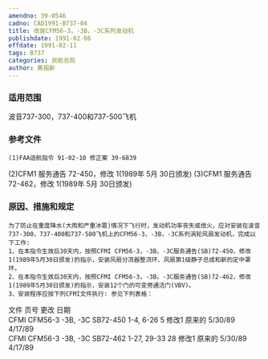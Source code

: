 ```yaml
---
amendno: 39-0546
cadno: CAD1991-B737-04
title: 改装CFM56-3，-3B，-3C系列发动机
publishdate: 1991-02-06
effdate: 1991-02-11
tags: B737
categories: 民航总局
author: 黄祖新
---
```


### 适用范围 
波音737-300，737-400和737-500飞机

### 参考文件
    (1)FAA适航指令 91-02-10 修正案 39-6839 
(2)CFM1 服务通告 72-450，修改 1(1989年 5月 30日颁发) 
(3)CFM1 服务通告 72-462，修改 1(1989年 5月 30日颁发) 


### 原因、措施和规定 
    为了防止在重度降水(大雨和严重冰雹)情况下飞行时，发动机功率丧失或熄火，应对安装在波音737-300，737-400和737-500飞机上的CFM56-3，-3B，-3C系列涡轮风扇发动机，完成以下工作: 
    1、在本指令生效后30天内，按照CFMI CFM56-3，-3B，-3C服务通告(SB)72-450，修改1(1989年5月30日颁发)的指示，安装风扇分流器整流环、风扇第1级静子总成和新的定中罩环。 
    2、在本指令生效后30天内，按照CFMI CFM56-3，-3B，-3C服务通告(SB)72-462，修改1(1989年5月30日颁发)的指示，安装12个门的可变旁通活门(VBV)。 
    3、安装程序应按下列CFMI文件执行: 参见下列表格： 
  
文件  页号  更改  日期  
CFMI CFM56-3 -3B, -3C SB72-450  1-4, 6-26  5  修改1 原来的  5/30/89 4/17/89  
CFMI CFM56-3 -3B, -3C SB72-462  1-27, 29-33 28  修改1 原来的  5/30/89 4/17/89  

